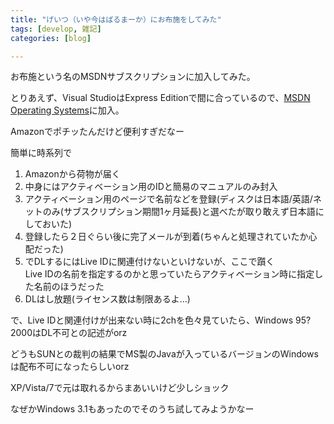```yaml
---
title: "げいつ（いや今はばるまーか）にお布施をしてみた"
tags: [develop, 雑記]
categories: [blog]

---
```


お布施という名のMSDNサブスクリプションに加入してみた。

とりあえず、Visual StudioはExpress Editionで間に合っているので、[MSDN Operating Systems][1]に加入。

 [1]: http://msdn.microsoft.com/ja-jp/subscriptions/dd179323.aspx

Amazonでポチッたんだけど便利すぎだなー



  


簡単に時系列で

  1. Amazonから荷物が届く
  2. 中身にはアクティベーション用のIDと簡易のマニュアルのみ封入
  3. アクティベーション用のページで名前などを登録(ディスクは日本語/英語/ネットのみ(サブスクリプション期間1ヶ月延長)と選べたが取り敢えず日本語にしておいた)
  4. 登録したら２日ぐらい後に完了メールが到着(ちゃんと処理されていたか心配だった)
  5. でDLするにはLive IDに関連付けないといけないが、ここで躓く  
    Live IDの名前を指定するのかと思っていたらアクティベーション時に指定した名前のほうだった
  6. DLはし放題(ライセンス数は制限あるよ...)



  


で、Live IDと関連付けが出来ない時に2chを色々見ていたら、Windows 95?2000はDL不可との記述がorz

どうもSUNとの裁判の結果でMS製のJavaが入っているバージョンのWindowsは配布不可になったらしいorz

XP/Vista/7で元は取れるからまあいいけど少しショック



  


なぜかWindows 3.1もあったのでそのうち試してみようかなー